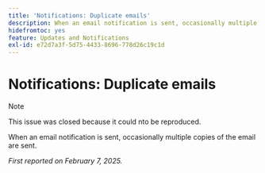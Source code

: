 ```yaml
---
title: 'Notifications: Duplicate emails'
description: When an email notification is sent, occasionally multiple copies of the email are sent.
hidefromtoc: yes
feature: Updates and Notifications
exl-id: e72d7a3f-5d75-4433-8696-778d26c19c1d
---
```

# Notifications: Duplicate emails

>[!NOTE]
>
>This issue was closed because it could nto be reproduced.

When an email notification is sent, occasionally multiple copies of the email are sent. 

_First reported on February 7, 2025._
